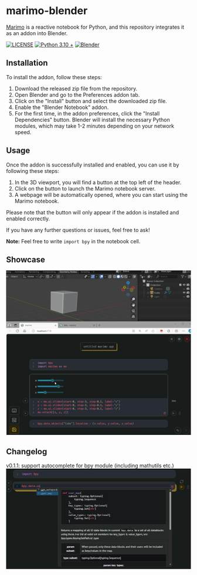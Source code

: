 # marimo-blender

[Marimo](https://github.com/marimo-team/marimo) is a reactive notebook for Python, and this repository integrates it as an addon into Blender.

[![LICENSE](https://img.shields.io/github/license/iplai/marimo-blender)](LICENSE)
[![Python 3.10 +](https://img.shields.io/badge/python-3.10_+-blue.svg)](https://www.python.org/downloads/release/python-310/)
[![Blender](https://img.shields.io/badge/Blender-_3.6_+_-blue)](http://www.blender.org)

## Installation

To install the addon, follow these steps:

1. Download the released zip file from the repository.
2. Open Blender and go to the Preferences addon tab.
3. Click on the "Install" button and select the downloaded zip file.
4. Enable the "Blender Notebook" addon.
5. For the first time, in the addon preferences, click the "Install Dependencies" button. Blender will install the necessary Python modules, which may take 1-2 minutes depending on your network speed. 

## Usage

Once the addon is successfully installed and enabled, you can use it by following these steps:

1. In the 3D viewport, you will find a button at the top left of the header.
2. Click on the button to launch the Marimo notebook server.
3. A webpage will be automatically opened, where you can start using the Marimo notebook. 

Please note that the button will only appear if the addon is installed and enabled correctly.

If you have any further questions or issues, feel free to ask!

**Note:** Feel free to write `import bpy` in the notebook cell.

## Showcase

![](images/动画.gif)

## Changelog

v0.1.1: support autocomplete for bpy module (including mathutils etc.)
![](images/autocomplete.png)